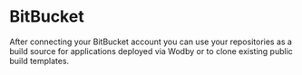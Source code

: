 # BitBucket

After connecting your BitBucket account you can use your repositories as a build source for applications deployed via Wodby or to clone existing public build templates.
